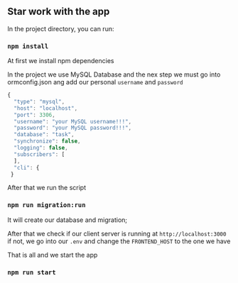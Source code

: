 ## Star work with the app

In the project directory, you can run:

### `npm install`
At first we install npm dependencies 

In the project we use MySQL Database and the nex step we must
go into ormconfig.json ang add our personal `username` and `password`

```js
{ 
  "type": "mysql",
  "host": "localhost",
  "port": 3306,
  "username": "your MySQL username!!!",
  "password": "your MySQL password!!!",
  "database": "task",
  "synchronize": false,
  "logging": false,
  "subscribers": [
  ],
  "cli": {
 }
```

After that we run the script
### `npm run migration:run`
It will create our database and migration;

After that we check if our client server is running at `http://localhost:3000`
if not, we go into our `.env` and change the `FRONTEND_HOST` to the one we have


That is all and we start the app

### `npm run start`
